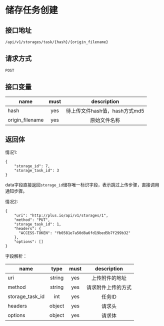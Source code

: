 # 储存任务创建

## 接口地址
```
/api/v1/storages/task/{hash}/{origin_filename}
```

## 请求方式
```
POST
```

## 接口变量
| name     | must     | description |
|----------|:--------:|:--------:|
| hash     | yes      | 待上传文件hash值，hash方式md5 |
| origin_filename | yes | 原始文件名称 |

## 返回体
情况1:
```json5
{
    "storage_id": 7,
    "storage_task_id": 3
}
```
data字段直接返回`storage_id`储存唯一标识字段，表示跳过上传步骤，直接调用通知步骤。

情况2:
```
{
    "uri": "http://plus.io/api/v1/storages/1",
    "method": "PUT",
    "storage_task_id": 1,
    "headers": {
      "ACCESS-TOKEN": "fb0581e7a50d8a6fd19bed5b7f299b32"
    },
    "options": []
}
```

字段解析：

| name     | type     | must     | description |
|----------|:--------:|:--------:|:--------:|
| uri      | string   | yes      | 上传附件的地址 |
| method   | string   | yes      | 请求附件上传的方式 |
| storage_task_id | int | yes    | 任务ID |
| headers  | object   | yes      | 请求头 |
| options  | object   | yes      | 请求体 |
